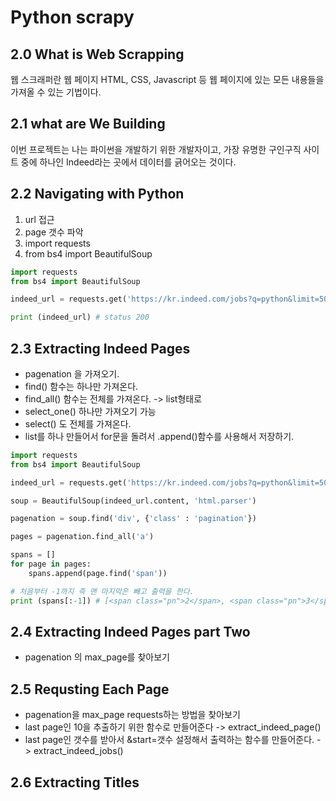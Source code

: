 # Python scrapy 

## 2.0 What is Web Scrapping
웹 스크래퍼란 웹 페이지 HTML, CSS, Javascript 등 웹 페이지에 있는 모든 내용들을 가져올 수 있는 기법이다.

## 2.1 what are We Building
이번 프로젝트는 나는 파이썬을 개발하기 위한 개발자이고, 가장 유명한 구인구직 사이트 중에 하나인 Indeed라는 곳에서 데이터를 긁어오는 것이다.

## 2.2 Navigating with Python
1. url 접근
2. page 갯수 파악
3. import requests
4. from bs4 import BeautifulSoup
```python
import requests
from bs4 import BeautifulSoup

indeed_url = requests.get('https://kr.indeed.com/jobs?q=python&limit=50')

print (indeed_url) # status 200
```

## 2.3 Extracting Indeed Pages
* pagenation 을 가져오기. 
* find() 함수는 하나만 가져온다.
* find_all() 함수는 전체를 가져온다. -> list형태로
* select_one() 하나만 가져오기 가능
* select() 도 전체를 가져온다.
* list를 하나 만들어서 for문을 돌려서 .append()함수를 사용해서 저장하기.
```python
import requests
from bs4 import BeautifulSoup

indeed_url = requests.get('https://kr.indeed.com/jobs?q=python&limit=50')

soup = BeautifulSoup(indeed_url.content, 'html.parser')

pagenation = soup.find('div', {'class' : 'pagination'})

pages = pagenation.find_all('a')

spans = []
for page in pages:
    spans.append(page.find('span'))

# 처음부터 -1까지 즉 맨 마지막은 빼고 출력을 한다.
print (spans[:-1]) # [<span class="pn">2</span>, <span class="pn">3</span>, <span class="pn">4</span>, <span class="pn">5</span>,<span class="pn">6</span>, <span class="pn">7</span>, <span class="pn">8</span>, <span class="pn">9</span>, <span class="pn">10</span>ㅁㄴㅇ
```

## 2.4 Extracting Indeed Pages part Two
* pagenation 의 max_page를 찾아보기

## 2.5 Requsting Each Page
* pagenation을 max_page requests하는 방법을 찾아보기
* last page인 10을 추출하기 위한 함수로 만들어준다 -> extract_indeed_page()
* last page인 갯수를 받아서 &start=갯수 설정해서 출력하는 함수를 만들어준다. -> extract_indeed_jobs()





## 2.6 Extracting Titles















